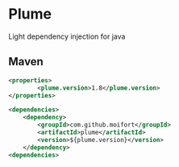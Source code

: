 # Plume

Light dependency injection for java

## Maven

```xml
<properties>
        <plume.version>1.8</plume.version>
</properties>

<dependencies>
    <dependency>
        <groupId>com.github.moifort</groupId>
        <artifactId>plume</artifactId>
        <version>${plume.version}</version>
    </dependency>
<dependencies>
```
